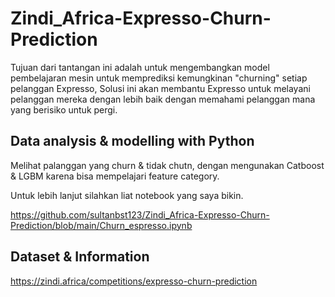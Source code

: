 # Zindi_Africa-Expresso-Churn-Prediction

Tujuan dari tantangan ini adalah untuk mengembangkan model pembelajaran mesin untuk memprediksi kemungkinan "churning" setiap pelanggan Expresso, 
Solusi ini akan membantu Expresso untuk melayani pelanggan mereka dengan lebih baik dengan memahami pelanggan mana yang berisiko untuk pergi. 

## Data analysis & modelling with Python

Melihat palanggan yang churn & tidak chutn, dengan mengunakan Catboost & LGBM karena bisa mempelajari feature category. 

Untuk lebih lanjut silahkan liat notebook yang saya bikin.

https://github.com/sultanbst123/Zindi_Africa-Expresso-Churn-Prediction/blob/main/Churn_espresso.ipynb

## Dataset & Information

https://zindi.africa/competitions/expresso-churn-prediction
